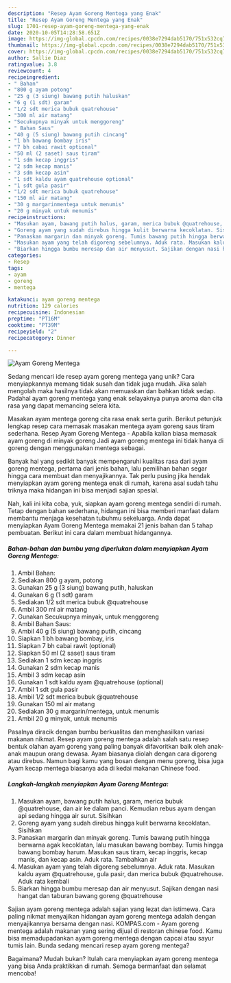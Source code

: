 ```yaml
---
description: "Resep Ayam Goreng Mentega yang Enak"
title: "Resep Ayam Goreng Mentega yang Enak"
slug: 1701-resep-ayam-goreng-mentega-yang-enak
date: 2020-10-05T14:28:58.651Z
image: https://img-global.cpcdn.com/recipes/0038e7294dab5170/751x532cq70/ayam-goreng-mentega-foto-resep-utama.jpg
thumbnail: https://img-global.cpcdn.com/recipes/0038e7294dab5170/751x532cq70/ayam-goreng-mentega-foto-resep-utama.jpg
cover: https://img-global.cpcdn.com/recipes/0038e7294dab5170/751x532cq70/ayam-goreng-mentega-foto-resep-utama.jpg
author: Sallie Diaz
ratingvalue: 3.8
reviewcount: 4
recipeingredient:
- " Bahan"
- "800 g ayam potong"
- "25 g (3 siung) bawang putih haluskan"
- "6 g (1 sdt) garam"
- "1/2 sdt merica bubuk quatrehouse"
- "300 ml air matang"
- "Secukupnya minyak untuk menggoreng"
- " Bahan Saus"
- "40 g (5 siung) bawang putih cincang"
- "1 bh bawang bombay iris"
- "7 bh cabai rawit optional"
- "50 ml (2 saset) saus tiram"
- "1 sdm kecap inggris"
- "2 sdm kecap manis"
- "3 sdm kecap asin"
- "1 sdt kaldu ayam quatrehouse optional"
- "1 sdt gula pasir"
- "1/2 sdt merica bubuk quatrehouse"
- "150 ml air matang"
- "30 g margarinmentega untuk menumis"
- "20 g minyak untuk menumis"
recipeinstructions:
- "Masukan ayam, bawang putih halus, garam, merica bubuk @quatrehouse, dan air ke dalam panci. Kemudian rebus ayam dengan api sedang hingga air surut. Sisihkan"
- "Goreng ayam yang sudah direbus hingga kulit berwarna kecoklatan. Sisihkan"
- "Panaskan margarin dan minyak goreng. Tumis bawang putih hingga berwarna agak kecoklatan, lalu masukan bawang bombay. Tumis hingga bawang bombay harum. Masukan saus tiram, kecap inggris, kecap manis, dan kecap asin. Aduk rata. Tambahkan air"
- "Masukan ayam yang telah digoreng sebelumnya. Aduk rata. Masukan kaldu ayam @quatrehouse, gula pasir, dan merica bubuk @quatrehouse. Aduk rata kembali"
- "Biarkan hingga bumbu meresap dan air menyusut. Sajikan dengan nasi hangat dan taburan bawang goreng @quatrehouse"
categories:
- Resep
tags:
- ayam
- goreng
- mentega

katakunci: ayam goreng mentega 
nutrition: 129 calories
recipecuisine: Indonesian
preptime: "PT16M"
cooktime: "PT39M"
recipeyield: "2"
recipecategory: Dinner

---
```



![Ayam Goreng Mentega](https://img-global.cpcdn.com/recipes/0038e7294dab5170/751x532cq70/ayam-goreng-mentega-foto-resep-utama.jpg)

Sedang mencari ide resep ayam goreng mentega yang unik? Cara menyiapkannya memang tidak susah dan tidak juga mudah. Jika salah mengolah maka hasilnya tidak akan memuaskan dan bahkan tidak sedap. Padahal ayam goreng mentega yang enak selayaknya punya aroma dan cita rasa yang dapat memancing selera kita.

Masakan ayam mentega goreng cita rasa enak serta gurih. Berikut petunjuk lengkap resep cara memasak masakan mentega ayam goreng saus tiram sederhana. Resep Ayam Goreng Mentega - Apabila kalian biasa memasak ayam goreng di minyak goreng Jadi ayam goreng mentega ini tidak hanya di goreng dengan menggunakan mentega sebagai.

Banyak hal yang sedikit banyak mempengaruhi kualitas rasa dari ayam goreng mentega, pertama dari jenis bahan, lalu pemilihan bahan segar hingga cara membuat dan menyajikannya. Tak perlu pusing jika hendak menyiapkan ayam goreng mentega enak di rumah, karena asal sudah tahu triknya maka hidangan ini bisa menjadi sajian spesial.


Nah, kali ini kita coba, yuk, siapkan ayam goreng mentega sendiri di rumah. Tetap dengan bahan sederhana, hidangan ini bisa memberi manfaat dalam membantu menjaga kesehatan tubuhmu sekeluarga. Anda dapat menyiapkan Ayam Goreng Mentega memakai 21 jenis bahan dan 5 tahap pembuatan. Berikut ini cara dalam membuat hidangannya.

<!--inarticleads1-->

##### Bahan-bahan dan bumbu yang diperlukan dalam menyiapkan Ayam Goreng Mentega:

1. Ambil  Bahan:
1. Sediakan 800 g ayam, potong
1. Gunakan 25 g (3 siung) bawang putih, haluskan
1. Gunakan 6 g (1 sdt) garam
1. Sediakan 1/2 sdt merica bubuk @quatrehouse
1. Ambil 300 ml air matang
1. Gunakan Secukupnya minyak, untuk menggoreng
1. Ambil  Bahan Saus:
1. Ambil 40 g (5 siung) bawang putih, cincang
1. Siapkan 1 bh bawang bombay, iris
1. Siapkan 7 bh cabai rawit (optional)
1. Siapkan 50 ml (2 saset) saus tiram
1. Sediakan 1 sdm kecap inggris
1. Gunakan 2 sdm kecap manis
1. Ambil 3 sdm kecap asin
1. Gunakan 1 sdt kaldu ayam @quatrehouse (optional)
1. Ambil 1 sdt gula pasir
1. Ambil 1/2 sdt merica bubuk @quatrehouse
1. Gunakan 150 ml air matang
1. Sediakan 30 g margarin/mentega, untuk menumis
1. Ambil 20 g minyak, untuk menumis


Pasalnya diracik dengan bumbu berkualitas dan menghasilkan variasi makanan nikmat. Resep ayam goreng mentega adalah salah satu resep bentuk olahan ayam goreng yang paling banyak difavoritkan baik oleh anak-anak maupun orang dewasa. Ayam biasanya diolah dengan cara digoreng atau direbus. Namun bagi kamu yang bosan dengan menu goreng, bisa juga Ayam kecap mentega biasanya ada di kedai makanan Chinese food. 

<!--inarticleads2-->

##### Langkah-langkah menyiapkan Ayam Goreng Mentega:

1. Masukan ayam, bawang putih halus, garam, merica bubuk @quatrehouse, dan air ke dalam panci. Kemudian rebus ayam dengan api sedang hingga air surut. Sisihkan
1. Goreng ayam yang sudah direbus hingga kulit berwarna kecoklatan. Sisihkan
1. Panaskan margarin dan minyak goreng. Tumis bawang putih hingga berwarna agak kecoklatan, lalu masukan bawang bombay. Tumis hingga bawang bombay harum. Masukan saus tiram, kecap inggris, kecap manis, dan kecap asin. Aduk rata. Tambahkan air
1. Masukan ayam yang telah digoreng sebelumnya. Aduk rata. Masukan kaldu ayam @quatrehouse, gula pasir, dan merica bubuk @quatrehouse. Aduk rata kembali
1. Biarkan hingga bumbu meresap dan air menyusut. Sajikan dengan nasi hangat dan taburan bawang goreng @quatrehouse


Sajian ayam goreng mentega adalah sajian yang lezat dan istimewa. Cara paling nikmat menyajikan hidangan ayam goreng mentega adalah dengan menyajikannya bersama dengan nasi. KOMPAS.com - Ayam goreng mentega adalah makanan yang sering dijual di restoran chinese food. Kamu bisa memadupadankan ayam goreng mentega dengan capcai atau sayur tumis lain. Bunda sedang mencari resep ayam goreng mentega? 

Bagaimana? Mudah bukan? Itulah cara menyiapkan ayam goreng mentega yang bisa Anda praktikkan di rumah. Semoga bermanfaat dan selamat mencoba!
